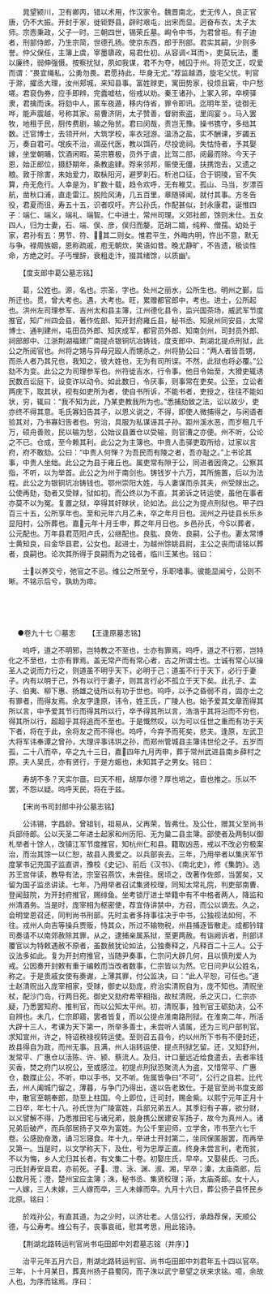 <!-- { "loadSidebar": true } -->
　　晁望颍川，卫有卿丙，错以术用，作汉家令。魏晋南北，史无传人，良正官唐，仍不大振。开封于家，徙钜野县，辟时艰屯，出宋而显。迥奋布衣，太子太师。宗悫秉政，父子一时。三朝四世，锡荣丘墓。峋令中书，为君曾祖。有子迪者，刑部侍郎，乃生宗简，世德孔扬。使京东西，郎于刑部。君实其嗣，少则多誉。仲父保任，主簿上虞，宰墨隳政，易君仕初。从容调<耳而>，吏莫玩法，墨以廉终，弱伸强慑。按察扰狱，夙如我谋，君不为夺，械囚于州。将范文正，叹爱而谓：“畏宜绳私，公勇勿畏。君愿持此，毕身无尤。”荐监越酒，旋宅父忧。判官于滁，擢丞大理，汝州郏城，来知县事。富姓赇吏，寓田势家，役烦且窘，中户愁嗟。君裒伪券，应手即辨，完蠹嘘枯，俗戒以劝。秦王诸孙，上冢入郛，卒榜驿隶，君擒而诛。将劾中人，匿车夜遁，移内侍省，罪令即讯。迄明年至，徒御无哗，能声震越，号称其家。易曹济阴，太子赞善，督尉索盗，里闾宴ぅ。马入罢牧，地租于民，厨传费剧，输之殆贫。君曰闵哉，责岂无豫。操书镌守，多绌其数。迁官博士，去领开州，大筑学校，率衣冠游。温汤之盐，实不酬课，岁蠲五万，奏自君可。氓疾不治，谒巫代医，教以饵药，尽投诡祠。失怙恃者，予其娶嫁，坐堂朝晡，饮酒闲暇。英宗篡极，员外于虞，比驾二部，阅最而除。今天子恩，始正郎位，摄舒期年，条教逾肄。殍来邻邦，赈使无僵，扶携饱去，又遗之粮。敦于除害，未始爱力，取枞阳河，避罗刹石。析池口征，合于铜陵，官不失算，舟无危行。人幸是为，旷数十载，趋令欢呼，无有稚艾。孤山、马当，岁漂百航，凿秋口浦，直走雷江。脱险风涛，几五百里，章随驿闻，就付其事。方冬告役，君夏而徂，寿五十五，识者叹吁。齐公孙氏，作配甚似，封永康君，诞惟四子：端仁、端义，端礼、端智。仁中进士，常州司理。义郊社郎，馀则未仕。五女四人，归为士妻，石、端、俣、彦，俣归而嫠。范胡二婿，纯粹、僧孺。幼处于家，君孙有五：男节、符、，其二则女。惟君平生，外晦内明，忤出不意，默无与争。禄周族姻，恩称疏戚，庖无朝炊，笑语如昔。晚尤静旷，不告遗，极谈性命，方绝之时。子丐埋辞，衰粗走汴，掇其绪馀，以质幽。

　　【度支郎中葛公墓志铭】

　　葛，公姓也。源，名也。宗圣，字也。处州之丽水，公所生也。明州之鄞，后所迁也。贯，曾大考也。遇，大考也。旺，累赠都官郎中，考也。进士，公所起也。洪州左司理参军、吉州太和县主簿，江州德化县令，监兴国茶场，威武军节度推官，知广州四会县，著作佐郎、知开封府雍丘县，秘书丞、知泉州同安县，太常博士、通判建州，屯田员外郎、知庆成军，都官员外郎、知南剑州，司封员外郎、祠部郎中、江浙荆湖福建广南提点银铜坑冶铸钱，度支郎中、荆湖北提点刑狱，此公之所阅官也。州将之甥与异母兄殴人而甥杀之，州将胁公曰：“两人者皆吾甥，而杀人者乃其兄也，我知之，彼大姓也，无为有司所误。不然，此狱也将必覆。”公劾不为变。此公之为司理参军也。州符徙吉水，行令事。他日令始至，大猾吏辄诱民数百讼庭下，设变诈以动令。如此数日，令厌事，则事常在吏矣。公至，立讼者两庑下，取其状，视有如吏所为者，使自书所诉，不能书者，吏授之，往往不能如状，穷，辄曰：“我不知为此，乃某吏教我所为也。”悉捕劾致之法，讼以故少，吏亦终不得其意。毛氏寡妇告其子，以恩义说之，不得，即使人微捕得之，与闲语者验其对，乃书寡妇告者也。穷治，具服为私谋诬其子孙。距州溪水恶，而岁租几千万，硕舟善败，民以输为愁，公始议县置仓以受输，则官漕之亦便。州不听，公论之不已。仓成，至今赖其利。此公之为主簿也。中贵人击驿吏取所给，过家以言府，府不敢劾。公曰：“中贵人何惮？为吾民而有陵之者，吾亦耻之。”上书论其事，中贵人坐绌。此公之为县于雍丘也。属吏常有隙于公，同进者因谗之。公察其指，不听，以为举首。此公之为州于南剑也。铸钱岁十六万，其所施置，后以为法程。此公之为银铜坑冶铸钱也。鄂州崇阳大姓，与人妻谋而杀其夫，州受赇出之。公使再劾，劾者又受赇，狱如初。而公终以为不直。其弟诉之转运使，虽他在事者亦莫不以为冤。复置之狱，卒得其奸赇状，论如法。此公之为提点刑狱也。甲子四百三十五，公所享年也。至和元年六月乙未，卒之年月日也。润州之丹徒县长乐乡显阳村，公所葬也。嘉元年十月壬申，葬之年月日也。乡邑孙氏，今以葬者，公元配也。万年县君范阳卢氏，公继配也。良肱、良佐、良嗣，公子也。妻太常博士黄知良，曰金华县君，公女也。起进士，为越州馀姚县尉，主公之丧而请铭以葬者，良嗣也。论次其所得于良嗣而为之铭者，临川王某也。铭曰：

　　士以养交兮，弛官之不忌。维公之所至兮，乐职嗜事。彼能显闻兮，公则不晰。不铭示后兮，孰劝为瘁。 
　

　




　

　
●卷九十七
◎墓志
　　【王逢原墓志铭】

　　呜呼，道之不明邪，岂特教之不至也，士亦有罪焉。呜呼，道之不行邪，岂特化之不至也，士亦有罪焉。盖无常产而有常心者，古之所谓士也。士诚有常心以操圣人之说而力行之，则道虽不明乎天下，必明于己；道虽不行于天下，必行于妻子。内有以明于己，外有以行于妻子，则其言行必不孤立于天下矣。此孔子、孟子、伯夷、柳下惠、扬雄之徒所以有功于世也。呜呼，以予之昏弱不肖，固亦士之有罪者，而得友焉。余友字逢原，讳令，姓王氏，广陵人也。始予爱其文章而得其所以言，中予爱其节行而得其所以行，卒予得其所以言，浩浩乎其将沿而不穷也，得其所以行，超超乎其将追而不至也。于是慨然叹，以为可以任世之重而有功于天下者，将在于此，余将友之而不得也。呜呼，今弃予而死矣，悲夫。逢原，左武卫大将军讳奉谭之曾孙，大理评事讳珙之孙，而郑州管城县主簿讳世伦之子。五岁而孤，二十八而卒，卒之九十三日，嘉四年九月丙申，葬于常州武进县南乡薛村之原。夫人吴氏，亦有贤行，于是方娠也，未知其子之男女。铭曰：

　　寿胡不多？天实尔啬。曰天不相，胡厚尔德？厚也培之，啬也推之。乐以不罢，不怨以疑。呜呼天民，将在于兹。

　　【宋尚书司封郎中孙公墓志铭】

　　公讳锡，字昌龄。曾祖钊，祖易从，父再荣，皆弗仕。及公仕，赠其父至尚书兵部侍郎。公以天圣二年进士起家和州历阳、无为巢二县主簿。部使者及两制以御札举者十馀人，改镇江军节度推官，知杭州仁和县。籍取凶恶，戒以不改必穷极案治，而治其馀一以仁恕，故县人畏爱之。以兵部丧去。三年，乃用举者以集庆军节度掌书记充国子监直讲，豫校《史记》、前后《汉书》、《南北史》，修《集韵》。选苏王宫伴读，教导有法，宗室召燕饮，未尝往。居顷之，改著作佐郎，当罢矣，又留为国子监丞讲读。七年，乃用举者召试集贤校理，同知太常礼院，判吏部南曹、登闻鼓院，为开封府推官，赐绯鱼。坐考锁厅进士举籍中有不中格者两人，降监和州清酒务。当是时，庞宰相为枢密使，荐宜侍讲禁中，方召，而公以谪去。久之，会明堂恩召还，同判尚书刑部。先时主者多持事往决于中书，公独视法如何，不往。戎州人向吉等操兵贾贩，恃其众，所过不输物税，州县捕逐皆散走。成都钤辖司奏请不以南郊赦除其罪，从之，逮捕亲属系狱，至更两赦。有诣阙诉者，刑部详覆官以为特敕遇赦不原者，虽数赦犹论如法，公独奏释之，凡释百二十三人。公于议法多如此。复为开封府推官，当随尹奏事，仁宗问大辟几何，且以慎刑爱人为戒。公因奏开封敕有重于编敕而当改者数事，仁宗皆以为然。它日问尹以公姓名，称之。于是贵戚女使有奏谳，上薄其罪，付公监决，曰：“此人平恕，可任也。”道士赵清贶出入庞宰相家，受赇，御史以劾庞，府治实清贶自为，庞不知也。清贶坐杖，配沙门岛，行两日死。御史又劾府希宰相指，故杖清贶，杀之灭口，仁宗亦疑，乃悉罢知府、推判官，而以公知太平州。初，清贶事，独判官王砺劾决，公不自辨也。未几，仁宗即寤，罢者皆复，而以公提点淮南路刑狱。在淮南二年，所活大辟十三人，考课为天下第一，所举多善士，未尝听人请属，还为三司户部判官。求知宣州，许之，特诏秩禄视转运使。至则召五县令，约以州所下书有不便封还，故县得自为政，而州无事。且满，州人诣转运使、提点刑狱乞留。还，又知舒州，发常平、广惠仓以活陈、许、颍、蔡流人。及归，计口量远近给食遣去，去者率钱买香，焚之府门以祝公，至或感泣。初提点刑狱恐聚流人为盗，又惜常平、广惠仓，数牒止公，不听，申以手书，又不听。佐属皆争曰“不可”，公行之自若。比代去，州人阖城门留之，薄暮，与争门乃得出，遂以告老致仕。于是官至尚书度支郎中，散官至朝奉郎，勋至上柱国。今上即位，迁司封，赐金紫。以熙宁元年正月十二日卒，年七十八。孙氏世为广陵富姓，兵部兄弟五人。其季妇有子寡，欲分财，以义譬解不得，乃悉推田宅与诸兄弟，脱身携公居建安军扬子，故今为真州人。诸兄弟后破产，而兵部居扬子又卒为富姓。为公千里迎师，立学舍，市书至六七千卷。公感励奋激，诵习忘寝食。年十九，举进士开封第二，坐同保匿服罢，而再举又第一。当是时，以文学称天下，及仕，号为忠厚正直。终身未尝言利，老而贫，不以为悔，乡人尤归其长者。有文集二十卷。初娶庄氏，早卒。又娶裴氏、刁氏。刁氏封寿安县君，亦前死。子、澄、泳、渊、淑、湘，早卒；溱，太庙斋郎，后公数月死；澄，楚州宝应主簿；洙，秘书丞、集贤校理；渐，太庙斋郎。女十人，一人嫁，三人未嫁，三人嫁而卒，三人未嫁而卒。九月十六日，葬公扬子县怀民乡北原。铭曰：

　　於戏孙公，有直其道，为之少时，以济壮老。人信公行，承趋荐保，天顺公德，与公寿考。维公有子，丧事哀祗，慰其考思，用此铭诗。

　　【荆湖北路转运判官尚书屯田郎中刘君墓志铭（并序）】

　　治平元年五月六日，荆湖北路转运判官、尚书屯田郎中刘君年五十四以官卒。三年，卜十月某日，葬真州扬子县蜀冈，而子洙以武宁章望之状来求铭。噫，余故人也，为序而铭焉。序曰：

